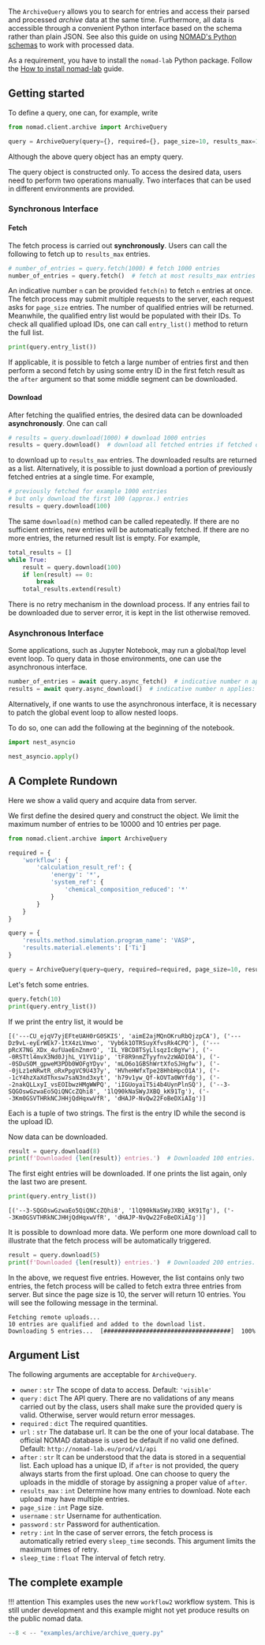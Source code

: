 The `ArchiveQuery` allows you to search for entries and access their parsed and processed *archive* data
at the same time. Furthermore, all data is accessible through a convenient Python interface
based on the schema rather than plain JSON. See also this guide on using
[NOMAD's Python schemas](../plugins/schemas.md#use-python-schemas-to-work-with-data)
to work with processed data.

As a requirement, you have to install the `nomad-lab` Python package. Follow the
[How to install nomad-lab](pythonlib.md) guide.

## Getting started

To define a query, one can, for example, write

```python
from nomad.client.archive import ArchiveQuery

query = ArchiveQuery(query={}, required={}, page_size=10, results_max=10000)
```

Although the above query object has an empty query.

The query object is constructed only.
To access the desired data, users need to perform two operations manually.
Two interfaces that can be used in different environments are provided.

### Synchronous Interface

#### Fetch

The fetch process is carried out **synchronously**. Users can call the following to fetch up to `results_max` entries.

```python
# number_of_entries = query.fetch(1000) # fetch 1000 entries
number_of_entries = query.fetch()  # fetch at most results_max entries
```

An indicative number `n` can be provided `fetch(n)` to fetch `n` entries at once.
The fetch process may submit multiple requests to the server, each request asks for `page_size` entries.
The number of qualified entries will be returned.
Meanwhile, the qualified entry list would be populated with their IDs.
To check all qualified upload IDs, one can call `entry_list()` method to
return the full list.

```python
print(query.entry_list())
```

If applicable, it is possible to fetch a large number of entries first and then perform a second fetch by using some
entry ID in the first fetch result as the `after` argument so that some middle segment can be downloaded.

#### Download

After fetching the qualified entries, the desired data can be downloaded **asynchronously**. One can call

```python
# results = query.download(1000) # download 1000 entries
results = query.download()  # download all fetched entries if fetched otherwise fetch and download up to `results_max` entries
```

to download up to `results_max` entries. The downloaded results are returned as a list. Alternatively, it is possible to
just download a portion of previously fetched entries at a single time. For example,

```python
# previously fetched for example 1000 entries
# but only download the first 100 (approx.) entries
results = query.download(100)
```

The same `download(n)` method can be called repeatedly. If there are no sufficient entries, new entries will be
automatically fetched. If there are no more entries, the returned result list is empty. For example,

```python
total_results = []
while True:
    result = query.download(100)
    if len(result) == 0:
        break
    total_results.extend(result)
```

There is no retry mechanism in the download process.
If any entries fail to be downloaded due to server error, it is kept in the list otherwise removed.

### Asynchronous Interface

Some applications, such as Jupyter Notebook, may run a global/top level event loop. To query data in those environments,
one can use the asynchronous interface.

```python
number_of_entries = await query.async_fetch()  # indicative number n applies: async_fetch(n)
results = await query.async_download()  # indicative number n applies: async_download(n)
```

Alternatively, if one wants to use the asynchronous interface, it is necessary to patch the global event loop to allow
nested loops.

To do so, one can add the following at the beginning of the notebook.

```python
import nest_asyncio

nest_asyncio.apply()
```

## A Complete Rundown

Here we show a valid query and acquire data from server.

We first define the desired query and construct the object.
We limit the maximum number of entries to be 10000 and 10 entries per page.

```python
from nomad.client.archive import ArchiveQuery

required = {
    'workflow': {
        'calculation_result_ref': {
            'energy': '*',
            'system_ref': {
                'chemical_composition_reduced': '*'
            }
        }
    }
}

query = {
    'results.method.simulation.program_name': 'VASP',
    'results.material.elements': ['Ti']
}

query = ArchiveQuery(query=query, required=required, page_size=10, results_max=10000)
```

Let's fetch some entries.

```python
query.fetch(10)
print(query.entry_list())
```

If we print the entry list, it would be

```text
[('---CU_ejqV7yjEFteUAH0rG0SKIS', 'aimE2ajMQnOKruRbQjzpCA'), ('---Dz9vL-eyErWEk7-1tX4zLVmwo', 'Vyb6k1OTRSuyXfvsRk4CPQ'), ('---pRcX7NG_XDx_4ufUaeEnZnmrO', 'IL_YBCD8TSyLlsqzIcBgYw'), ('--0RSTtl4mvX3Nd0JjhL_V1YV1ip', 'tF8R9nmZTyyfnv2zWADI0A'), ('--0SDuSOM_gpweM3PDb0WOFgYDyv', 'mLO6o1GBShWrtXfoSJHgfw'), ('--0jLz1eNRwtR_oRxPpgVC9U437y', 'HVheHWfxTpe28HhbHpcO1A'), ('--1cY4hzXaXdThxsw7saN3nd3xyt', 'h79v1yw_Qf-kOVTa0WYfdg'), ('--2nakQLLxyI_vsEOIbwzHMgWWPQ', 'iIGUoyaiT5i4b4UynPlnSQ'), ('--3-SQGOswGzwaEo5QiQNCcZQhi8', '1lQ90kNaSWyJXBQ_kK91Tg'), ('--3Km0GSVTHRkNCJHHjQdHqxwVfR', 'dHAJP-NvQw22FoBeDXiAIg')]
```

Each is a tuple of two strings. The first is the entry ID while the second is the upload ID.

Now data can be downloaded.

```python
result = query.download(8)
print(f'Downloaded {len(result)} entries.')  # Downloaded 100 entries.
```

The first eight entries will be downloaded.
If one prints the list again, only the last two are present.

```python
print(query.entry_list())
```

```text
[('--3-SQGOswGzwaEo5QiQNCcZQhi8', '1lQ90kNaSWyJXBQ_kK91Tg'), ('--3Km0GSVTHRkNCJHHjQdHqxwVfR', 'dHAJP-NvQw22FoBeDXiAIg')]
```

It is possible to download more data.
We perform one more download call to illustrate that the fetch process will be automatically triggered.

```python
result = query.download(5)
print(f'Downloaded {len(result)} entries.')  # Downloaded 200 entries.
```

In the above, we request five entries.
However, the list contains only two entries, the fetch process will be called to fetch extra three entries from server.
But since the page size is 10, the server will return 10 entries.
You will see the following message in the terminal.

```text
Fetching remote uploads...
10 entries are qualified and added to the download list.
Downloading 5 entries...  [####################################]  100%
```

## Argument List

The following arguments are acceptable for `ArchiveQuery`.

- `owner` : `str` The scope of data to access. Default: `'visible'`
- `query` : `dict` The API query. There are no validations of any means carried out by the class, users shall make sure
  the provided query is valid. Otherwise, server would return error messages.
- `required` : `dict` The required quantities.
- `url` : `str` The database url. It can be the one of your local database. The official NOMAD database is used be
  default if no valid one defined. Default: `http://nomad-lab.eu/prod/v1/api`
- `after` : `str` It can be understood that the data is stored in a sequential list. Each upload has a unique ID,
  if `after` is not provided, the query always starts from the first upload. One can choose to query the uploads in the
  middle of storage by assigning a proper value of `after`.
- `results_max` : `int` Determine how many entries to download. Note each upload may have multiple entries.
- `page_size` : `int` Page size.
- `username` : `str` Username for authentication.
- `password` : `str` Password for authentication.
- `retry` : `int` In the case of server errors, the fetch process is automatically retried every `sleep_time` seconds.
  This argument limits the maximum times of retry.
- `sleep_time` : `float` The interval of fetch retry.

## The complete example

!!! attention
    This examples uses the new `workflow2` workflow system. This is still under development
    and this example might not yet produce results on the public nomad data.

```python
--8 < -- "examples/archive/archive_query.py"
```